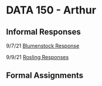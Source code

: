 # DATA 150 - Arthur

## Informal Responses

9/7/21 [Blumenstock Response](blumenstock.md)

9/9/21 [Rosling Responses](rosling.md)

## Formal Assignments
